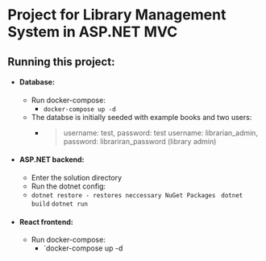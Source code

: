 # Project for Library Management System in ASP\.NET MVC

## Running this project:
- #### Database:
    - Run docker-compose:
      - `docker-compose up -d `
    - The databse is initially seeded with example books and two users:
      - > username: test, password: test
        > username: librarian_admin, password: librariran_password (library admin)
- #### ASP\.NET backend:
  - Enter the solution directory
  - Run the dotnet config:
  - ` dotnet restore - restores neccessary NuGet Packages  `
    `dotnet build`
    `dotnet run`
- #### React frontend:
    - Run docker-compose:
      - `docker-compose up -d 

